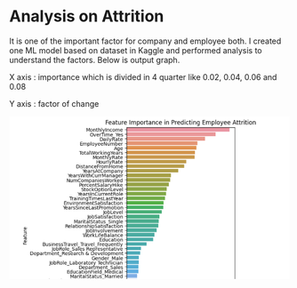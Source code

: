 # Analysis on Attrition

It is one of the important factor for company and employee both. I created one ML model based on dataset in Kaggle and performed analysis to understand the factors. Below is output graph.

X axis : importance which is divided in 4 quarter like 0.02, 0.04, 0.06 and 0.08

Y axis : factor of change

![Attrition Output](Attrition_Output.png)

